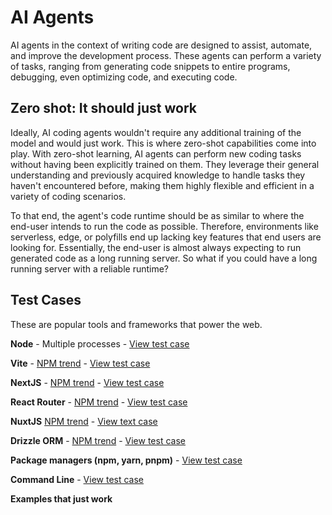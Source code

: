 # AI Agents

AI agents in the context of writing code are designed to assist, automate, and improve the development process. These agents can perform a variety of tasks, ranging from generating code snippets to entire programs, debugging, even optimizing code, and executing code.

## Zero shot: It should just work

Ideally, AI coding agents wouldn't require any additional training of the model and would just work. This is where zero-shot capabilities come into play. With zero-shot learning, AI agents can perform new coding tasks without having been explicitly trained on them. They leverage their general understanding and previously acquired knowledge to handle tasks they haven't encountered before, making them highly flexible and efficient in a variety of coding scenarios.

To that end, the agent's code runtime should be as similar to where the end-user intends to run the code as possible. Therefore, environments like serverless, edge, or polyfills end up lacking key features that end users are looking for. Essentially, the end-user is almost always expecting to run generated code as a long running server. So what if you could have a long running server with a reliable runtime?

## Test Cases
These are popular tools and frameworks that power the web.

**Node** - Multiple processes -  [View test case](https://stackblitz.com/edit/stackblitz-starters-9ozakx)

**Vite** - [NPM trend](https://npmtrends.com/vite) - [View test case](#)

**NextJS** - [NPM trend](https://npmtrends.com/next) - [View test case](#)

**React Router** - [NPM trend](https://npmtrends.com/react-router) - [View test case](#)

**NuxtJS** [NPM trend](https://npmtrends.com/nuxt) - [View text case](#)

**Drizzle ORM** - [NPM trend](https://npmtrends.com/drizzle-orm) - [View test case](#)

**Package managers (npm, yarn, pnpm)** - [View test case](#)

**Command Line** - [View test case](#)

**Examples that just work**



